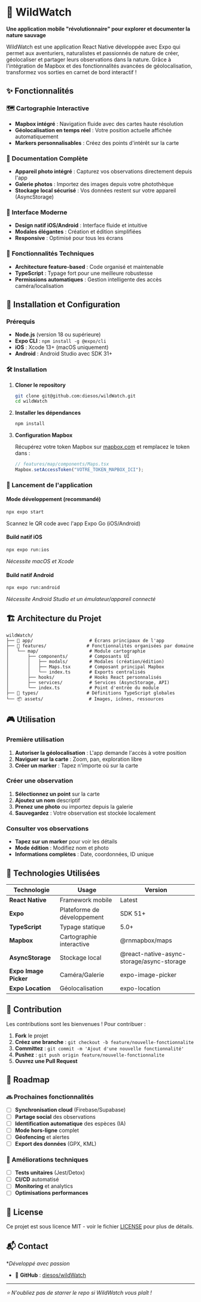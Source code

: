 # 🌿 WildWatch

**Une application mobile "révolutionnaire" pour explorer et documenter la nature sauvage**

WildWatch est une application React Native développée avec Expo qui permet aux aventuriers, naturalistes et passionnés de nature de créer, géolocaliser et partager leurs observations dans la nature. Grâce à l'intégration de Mapbox et des fonctionnalités avancées de géolocalisation, transformez vos sorties en carnet de bord interactif !

## ✨ Fonctionnalités

### 🗺️ **Cartographie Interactive**

- **Mapbox intégré** : Navigation fluide avec des cartes haute résolution
- **Géolocalisation en temps réel** : Votre position actuelle affichée automatiquement
- **Markers personnalisables** : Créez des points d'intérêt sur la carte

### 📸 **Documentation Complète**

- **Appareil photo intégré** : Capturez vos observations directement depuis l'app
- **Galerie photos** : Importez des images depuis votre photothèque
- **Stockage local sécurisé** : Vos données restent sur votre appareil (AsyncStorage)

### 📱 **Interface Moderne**

- **Design natif iOS/Android** : Interface fluide et intuitive
- **Modales élégantes** : Création et édition simplifiées
- **Responsive** : Optimisé pour tous les écrans

### 🔧 **Fonctionnalités Techniques**

- **Architecture feature-based** : Code organisé et maintenable
- **TypeScript** : Typage fort pour une meilleure robustesse
- **Permissions automatiques** : Gestion intelligente des accès caméra/localisation

## 🚀 Installation et Configuration

### Prérequis

- **Node.js** (version 18 ou supérieure)
- **Expo CLI** : `npm install -g @expo/cli`
- **iOS** : Xcode 13+ (macOS uniquement)
- **Android** : Android Studio avec SDK 31+

### 🛠️ Installation

1. **Cloner le repository**

   ```bash
   git clone git@github.com:diesos/wildWatch.git
   cd wildWatch
   ```

2. **Installer les dépendances**

   ```bash
   npm install
   ```

3. **Configuration Mapbox**

   Récupérez votre token Mapbox sur [mapbox.com](https://mapbox.com) et remplacez le token dans :

   ```typescript
   // features/map/components/Maps.tsx
   Mapbox.setAccessToken("VOTRE_TOKEN_MAPBOX_ICI");
   ```

### 📱 Lancement de l'application

#### **Mode développement (recommandé)**

```bash
npx expo start
```

Scannez le QR code avec l'app Expo Go (iOS/Android)

#### **Build natif iOS**

```bash
npx expo run:ios
```

*Nécessite macOS et Xcode*

#### **Build natif Android**

```bash
npx expo run:android
```

*Nécessite Android Studio et un émulateur/appareil connecté*

## 🏗️ Architecture du Projet

```
wildWatch/
├── 📱 app/                     # Écrans principaux de l'app
├── 🚀 features/               # Fonctionnalités organisées par domaine
│   └── map/                   # Module cartographie
│       ├── components/        # Composants UI
│       │   ├── modals/        # Modales (création/édition)
│       │   ├── Maps.tsx       # Composant principal Mapbox
│       │   └── index.ts       # Exports centralisés
│       ├── hooks/             # Hooks React personnalisés
│       ├── services/          # Services (AsyncStorage, API)
│       └── index.ts           # Point d'entrée du module
├── 🎯 types/                  # Définitions TypeScript globales
└── 📦 assets/                 # Images, icônes, ressources
```

## 🎮 Utilisation

### Première utilisation

1. **Autoriser la géolocalisation** : L'app demande l'accès à votre position
2. **Naviguer sur la carte** : Zoom, pan, exploration libre
3. **Créer un marker** : Tapez n'importe où sur la carte

### Créer une observation

1. **Sélectionnez un point** sur la carte
2. **Ajoutez un nom** descriptif
3. **Prenez une photo** ou importez depuis la galerie
4. **Sauvegardez** : Votre observation est stockée localement

### Consulter vos observations

- **Tapez sur un marker** pour voir les détails
- **Mode édition** : Modifiez nom et photo
- **Informations complètes** : Date, coordonnées, ID unique

## 🔧 Technologies Utilisées

| Technologie | Usage | Version |
|-------------|--------|---------|
| **React Native** | Framework mobile | Latest |
| **Expo** | Plateforme de développement | SDK 51+ |
| **TypeScript** | Typage statique | 5.0+ |
| **Mapbox** | Cartographie interactive | @rnmapbox/maps |
| **AsyncStorage** | Stockage local | @react-native-async-storage/async-storage |
| **Expo Image Picker** | Caméra/Galerie | expo-image-picker |
| **Expo Location** | Géolocalisation | expo-location |

## 🤝 Contribution

Les contributions sont les bienvenues ! Pour contribuer :

1. **Fork** le projet
2. **Créez une branche** : `git checkout -b feature/nouvelle-fonctionnalite`
3. **Committez** : `git commit -m 'Ajout d'une nouvelle fonctionnalité'`
4. **Pushez** : `git push origin feature/nouvelle-fonctionnalite`
5. **Ouvrez une Pull Request**

## 📝 Roadmap

### 🔜 Prochaines fonctionnalités

- [ ] **Synchronisation cloud** (Firebase/Supabase)
- [ ] **Partage social** des observations
- [ ] **Identification automatique** des espèces (IA)
- [ ] **Mode hors-ligne** complet
- [ ] **Géofencing** et alertes
- [ ] **Export des données** (GPX, KML)

### 🎯 Améliorations techniques

- [ ] **Tests unitaires** (Jest/Detox)
- [ ] **CI/CD** automatisé
- [ ] **Monitoring** et analytics
- [ ] **Optimisations performances**

## 📄 License

Ce projet est sous licence MIT - voir le fichier [LICENSE](LICENSE) pour plus de détails.

## 📬 Contact

**Développé avec passion*

- 🐙 **GitHub** : [diesos/wildWatch](https://github.com/diesos/wildWatch)

---

*⭐ N'oubliez pas de starrer le repo si WildWatch vous plaît !*
